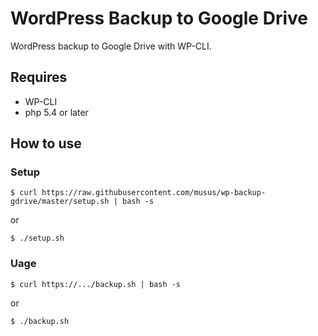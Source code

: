 # WordPress Backup to Google Drive

WordPress backup to Google Drive with WP-CLI. 

## Requires

* WP-CLI
* php 5.4 or later


## How to use

### Setup

```
$ curl https://raw.githubusercontent.com/musus/wp-backup-gdrive/master/setup.sh | bash -s
```

or

```
$ ./setup.sh
```



### Uage

```
$ curl https://.../backup.sh | bash -s
```

or

```
$ ./backup.sh
```
